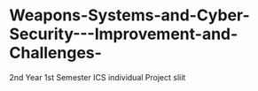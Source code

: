 # Weapons-Systems-and-Cyber-Security---Improvement-and-Challenges-
2nd Year 1st Semester ICS individual Project sliit

